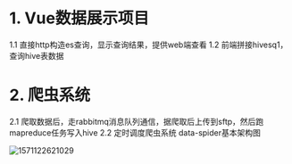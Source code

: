 # 1. Vue数据展示项目
  1.1 直接http构造es查询，显示查询结果，提供web端查看
  1.2 前端拼接hivesq1，查询hive表数据
  
# 2. 爬虫系统
  2.1 爬取数据后，走rabbitmq消息队列通信，据爬取后上传到sftp，然后跑mapreduce任务写入hive
  2.2 定时调度爬虫系统
data-spider基本架构图

 ![1571122621029](https://my-macro-oss.oss-cn-shenzhen.aliyuncs.com/mall/images/20200304/data-spider.png)
